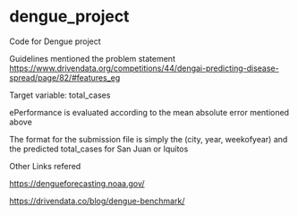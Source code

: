 # dengue_project
Code for Dengue project

Guidelines mentioned the problem statement https://www.drivendata.org/competitions/44/dengai-predicting-disease-spread/page/82/#features_eg

Target variable: total_cases

ePerformance is evaluated according to the mean absolute error mentioned above

The format for the submission file is simply the (city, year, weekofyear) and the predicted total_cases for San Juan or Iquitos

Other Links refered

https://dengueforecasting.noaa.gov/

https://drivendata.co/blog/dengue-benchmark/
